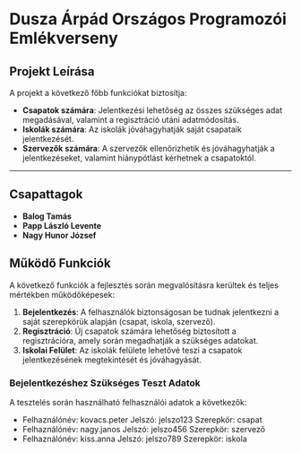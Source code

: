 # Dusza Árpád Országos Programozói Emlékverseny

## Projekt Leírása

A projekt a következő főbb funkciókat biztosítja:
- **Csapatok számára**: Jelentkezési lehetőség az összes szükséges adat megadásával, valamint a regisztráció utáni adatmódosítás.
- **Iskolák számára**: Az iskolák jóváhagyhatják saját csapataik jelentkezését.
- **Szervezők számára**: A szervezők ellenőrizhetik és jóváhagyhatják a jelentkezéseket, valamint hiánypótlást kérhetnek a csapatoktól.

---

## Csapattagok

- **Balog Tamás**
- **Papp László Levente**
- **Nagy Hunor József**

## Működő Funkciók
A következő funkciók a fejlesztés során megvalósításra kerültek és teljes mértékben működőképesek:
1. **Bejelentkezés**: A felhasználók biztonságosan be tudnak jelentkezni a saját szerepkörük alapján (csapat, iskola, szervező).
2. **Regisztráció**: Új csapatok számára lehetőség biztosított a regisztrációra, amely során megadhatják a szükséges adatokat.
3. **Iskolai Felület**: Az iskolák felülete lehetővé teszi a csapatok jelentkezésének megtekintését és jóváhagyását.

### Bejelentkezéshez Szükséges Teszt Adatok
A tesztelés során használható felhasználói adatok a következők:
- Felhaználónév: kovacs.peter Jelszó: jelszo123 Szerepkör: csapat
- Felhaználónév: nagy.janos Jelszó: jelszo456 Szerepkör: szervező
- Felhaználónév: kiss.anna Jelszó: jelszo789 Szerepkör: iskola

